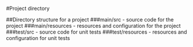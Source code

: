 #Project directory

##Directory structure for a project
###main/src - source code for the project
###main/resources - resources and configuration for the project
###test/src - source code for unit tests
###test/resources - resources and configuration for unit tests

